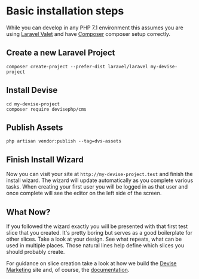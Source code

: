 
# Basic installation steps

While you can develop in any PHP 7.1 environment this assumes you are using [Laravel Valet](https://laravel.com/docs/5.8/valet) and have [Composer](https://getcomposer.org/doc/00-intro.md#installation-linux-unix-macos) composer setup correctly.

## Create a new Laravel Project

```
composer create-project --prefer-dist laravel/laravel my-devise-project
```

## Install Devise

```
cd my-devise-project
composer require devisephp/cms
```

## Publish Assets

```
php artisan vendor:publish --tag=dvs-assets
```

## Finish Install Wizard

Now you can visit your site at ```http://my-devise-project.test``` and finish the install wizard. The wizard will update automatically as you complete various tasks. When creating your first user you will be logged in as that user and once complete will see the editor on the left side of the screen.

## What Now?

If you followed the wizard exactly you will be presented with that first test slice that you created. It's pretty boring but serves as a good boilerplate for other slices. Take a look at your design. See what repeats, what can be used in multiple places. Those natural lines help define which slices you should probably create.

For guidance on slice creation take a look at how we build the [Devise Marketing](https://github.com/devisephp/marketing) site and, of course, the [documentation](https://devise.gitbook.io/cms/).
